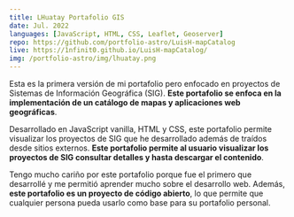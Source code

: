```yaml
---
title: LHuatay Portafolio GIS
date: Jul. 2022
languages: [JavaScript, HTML, CSS, Leaflet, Geoserver]
repo: https://github.com/portfolio-astro/LuisH-mapCatalog
live: https://1nfinit0.github.io/LuisH-mapCatalog/
img: /portfolio-astro/img/lhuatay.png
---
```


Esta es la primera versión de mi portafolio pero enfocado en proyectos de Sistemas de Información Geográfica (SIG). **Este portafolio se enfoca en la implementación de un catálogo de mapas y aplicaciones web geográficas**.

Desarrollado en JavaScript vanilla, HTML y CSS, este portafolio permite visualizar los proyectos de SIG que he desarrollado además de traídos desde sitios externos. **Este portafolio permite al usuario visualizar los proyectos de SIG consultar detalles y hasta descargar el contenido**.

Tengo mucho cariño por este portafolio porque fue el primero que desarrollé y me permitió aprender mucho sobre el desarrollo web. Además, **este portafolio es un proyecto de código abierto**, lo que permite que cualquier persona pueda usarlo como base para su portafolio personal.

